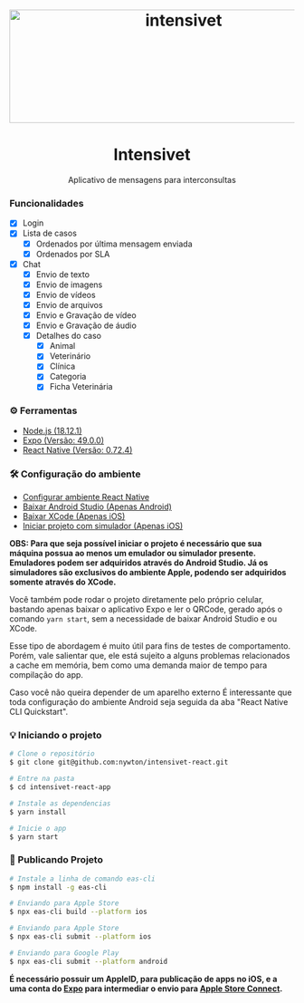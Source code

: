 <h1 align="center">
  <img
    width=600
    height=200
    alt="intensivet"
    src="https://intensivet.com.br/wp-content/uploads/2020/10/logo-intensivet-2-1024x328.png"
  />
</h1>

<h1 align="center">Intensivet</h1>
<p align="center">Aplicativo de mensagens para interconsultas</p>

### Funcionalidades

- [x] Login
- [x] Lista de casos
  - [x] Ordenados por última mensagem enviada
  - [x] Ordenados por SLA
- [x] Chat
  - [x] Envio de texto
  - [x] Envio de imagens
  - [x] Envio de vídeos
  - [x] Envio de arquivos
  - [x] Envio e Gravação de vídeo
  - [x] Envio e Gravação de áudio
  - [x] Detalhes do caso
    - [x] Animal
    - [x] Veterinário
    - [X] Clínica
    - [X] Categoria
    - [X] Ficha Veterinária

### ⚙️ Ferramentas

- [Node.js (18.12.1)](https://nodejs.org/en/)
- [Expo (Versão: 49.0.0)](https://docs.expo.dev/)
- [React Native (Versão: 0.72.4)](https://reactnative.dev/docs/0.72/getting-started)

### 🛠️ Configuração do ambiente

- [Configurar ambiente React Native](https://reactnative.dev/docs/0.72/environment-setup)
- [Baixar Android Studio (Apenas Android)](https://developer.android.com/studio)
- [Baixar XCode (Apenas iOS)](https://developer.apple.com/xcode/resources/)
- [Iniciar projeto com simulador (Apenas iOS)](https://docs.expo.dev/workflow/ios-simulator/)

**OBS: Para que seja possível iniciar o projeto é necessário que sua máquina possua ao menos um emulador ou simulador presente. Emuladores podem ser adquiridos através do Android Studio. Já os simuladores são exclusivos do ambiente Apple, podendo ser adquiridos somente através do XCode.**

Você também pode rodar o projeto diretamente pelo próprio celular, bastando apenas baixar o aplicativo Expo e ler o QRCode, gerado após o comando `yarn start`, sem a necessidade de baixar Android Studio e ou XCode. 

Esse tipo de abordagem é muito útil para fins de testes de comportamento. Porém, vale salientar que, ele está sujeito a alguns problemas relacionados a cache em memória, bem como uma demanda maior de tempo para compilação do app.

Caso você não queira depender de um aparelho externo É interessante que toda configuração do ambiente Android seja seguida da aba "React Native CLI Quickstart". 

### 💡 Iniciando o projeto

```bash
# Clone o repositório
$ git clone git@github.com:nywton/intensivet-react.git

# Entre na pasta
$ cd intensivet-react-app

# Instale as dependencias
$ yarn install

# Inicie o app
$ yarn start
```

### 🚀 Publicando Projeto

```bash
# Instale a linha de comando eas-cli
$ npm install -g eas-cli

# Enviando para Apple Store
$ npx eas-cli build --platform ios

# Enviando para Apple Store
$ npx eas-cli submit --platform ios

# Enviando para Google Play
$ npx eas-cli submit --platform android
```

**É necessário possuir um AppleID, para publicação de apps no iOS, e a uma conta do [Expo](https://expo.dev) para intermediar o envio para [Apple Store Connect](https://appstoreconnect.apple.com/).**